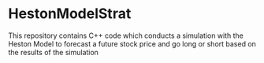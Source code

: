 # HestonModelStrat
This repository contains C++ code which conducts a simulation with the Heston Model to forecast a future stock price and go long or short based on the results of the simulation
